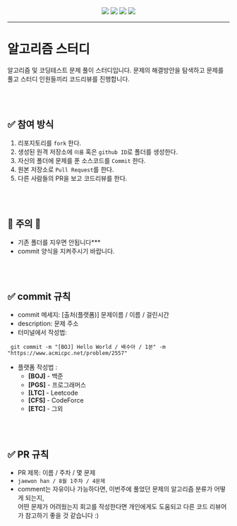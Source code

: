 <div align=center>

<img src="https://img.shields.io/badge/javascript-F7DF1E?style=for-the-badge&logo=javascript&logoColor=black">
 <img src="https://img.shields.io/badge/c++-00599C?style=for-the-badge&logo=c%2B%2B&logoColor=white">
<img src="https://img.shields.io/badge/Python-white?style=for-the-badge&logo=Python&logoColor={로고 색깔}"/>
<img src="https://img.shields.io/badge/JAVA-007396?style=for-the-badge&logo=java&logoColor=white">

</div>

---
#  알고리즘 스터디 
알고리즘 및 코딩테스트 문제 풀이 스터디입니다.
문제의 해결방안을 탐색하고 문제를 풀고 스터디 인원들끼리 코드리뷰를 진행합니다.

<br />
<br />

## ✅ 참여 방식 
1. 리포지토리를 `fork` 한다.
2. 생성된 원격 저장소에 `이름` 혹은  `github ID`로 폴더를 생성한다.
3. 자신의 폴더에 문제를 푼 소스코드를 `Commit` 한다.
5. 원본 저장소로 `Pull Request`를 한다.
6. 다른 사람들의 PR을 보고 코드리뷰를 한다.
<br />
<br />

## 🚫 주의 🚫 
* 기존 폴더를 지우면 안됩니다*** 
* commit 양식을 지켜주시기 바랍니다.

<br />
<br />

## ✅ commit 규칙
- commit 메세지: [출처(플랫폼)] 문제이름 / 이름 /  걸린시간 
- description: 문제 주소
- 터미널에서 작성법: 
```
 git commit -m "[BOJ] Hello World / 배수아 / 1분" -m "https://www.acmicpc.net/problem/2557"
```

* 플랫폼 작성법 : 
  * **[BOJ]** - 백준 
  * **[PGS]** - 프로그래머스
  * **[LTC]** - Leetcode 
  * **[CFS]** - CodeForce 
  * **[ETC]** - 그외

<br />
<br />

## ✅ PR 규칙
- PR 제목: 이름 / 주차 / 몇 문제
-  ```jaewon han / 8월 1주차 / 4문제 ```
-  comment는 자유이나 가능하다면, 이번주에 풀었던 문제의 알고리즘 분류가 어떻게 되는지, <br> 어떤 문제가 어려웠는지 회고를 작성한다면 개인에게도 도움되고 다른 코드 리뷰어가 참고하기 좋을 것 같습니다 :)

<br />
<br />